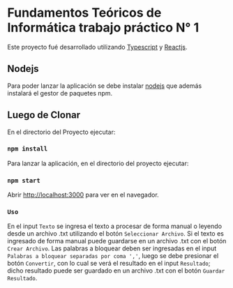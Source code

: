 # Fundamentos Teóricos de Informática trabajo práctico N° 1

Este proyecto fué desarrollado utilizando [Typescript](https://www.typescriptlang.org/) y [Reactjs](https://es.reactjs.org/).

## Nodejs

Para poder lanzar la aplicación se debe instalar [nodejs](https://nodejs.org/es/) que además instalará el gestor de paquetes npm.

## Luego de Clonar

En el directorio del Proyecto ejecutar:

### `npm install`

Para lanzar la aplicación, en el directorio del proyecto ejecutar:

### `npm start`

Abrir [http://localhost:3000](http://localhost:3000) para ver en el navegador.

### `Uso`

En el input `Texto` se ingresa el texto a procesar de forma manual o leyendo desde un archivo .txt utilizando el botón
`Seleccionar Archivo`. Si el texto es ingresado de forma manual puede guardarse en un archivo .txt con el botón `Crear Archivo`.
Las palabras a bloquear deben ser ingresadas en el input `Palabras a bloquear separadas por coma ','`, luego se debe presionar
el botón `Convertir`, con lo cual se verá el resultado en el input `Resultado`; dicho resultado puede ser guardado en un archivo 
.txt con el botón `Guardar Resultado`.
